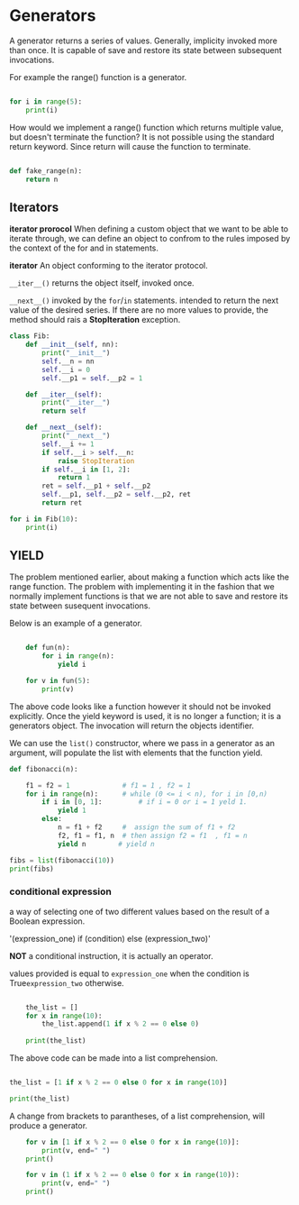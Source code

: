 # Generators

A generator returns a series of values. Generally, implicity invoked more than once. It is capable of save and restore its state between subsequent invocations.

For example the range() function is a generator.

```python

for i in range(5):
    print(i)

```

How would we implement a range() function which returns multiple value, but doesn't terminate the function? It is not possible using the standard return keyword. Since return will cause the function to terminate.

```python

def fake_range(n):
    return n

```

## Iterators

**iterator prorocol** When defining a custom object that we want to be able to iterate through, we can define an object to confrom to the rules imposed by the context of the for and in statements.

**iterator** An object conforming to the iterator protocol.

`__iter__()` returns the object itself, invoked once.

`__next__()` invoked by the `for`/`in` statements. intended to return the next value of the desired series. If there are no more values to provide, the method should rais a **StopIteration** exception.

```python
class Fib:
    def __init__(self, nn):
        print("__init__")
        self.__n = nn
        self.__i = 0
        self.__p1 = self.__p2 = 1

    def __iter__(self):
        print("__iter__")
        return self

    def __next__(self):
        print("__next__")    
        self.__i += 1
        if self.__i > self.__n:
            raise StopIteration
        if self.__i in [1, 2]:
            return 1
        ret = self.__p1 + self.__p2
        self.__p1, self.__p2 = self.__p2, ret
        return ret

for i in Fib(10):
    print(i)
```

## YIELD

The problem mentioned earlier, about making a function which acts like the range function. The problem with implementing it in the fashion that we normally implement functions is that we are not able to save and restore its state between susequent invocations.

Below is an example of a generator.

```python

    def fun(n):
        for i in range(n):
            yield i

    for v in fun(5):
        print(v)

```

The above code looks like a function however it should not be invoked explicitly. Once the yield keyword is used, it is no longer a function; it is a generators object. The invocation will return the objects identifier.

We can use the `list()` constructor, where we pass in a generator as an argument, will populate the list with elements that the function yield.

```python
def fibonacci(n):

    f1 = f2 = 1             # f1 = 1 , f2 = 1
    for i in range(n):      # while (0 <= i < n), for i in [0,n)
        if i in [0, 1]:         # if i = 0 or i = 1 yeld 1.
            yield 1
        else:               
            n = f1 + f2     #  assign the sum of f1 + f2 
            f2, f1 = f1, n  # then assign f2 = f1  , f1 = n
            yield n        # yield n

fibs = list(fibonacci(10))
print(fibs)

```

### conditional expression

a way of selecting one of two different values based on the result of a Boolean expression.

'(expression_one) if (condition) else (expression_two)'

**NOT** a conditional instruction, it is actually an operator.

values provided is equal to `expression_one` when the condition is True`expression_two` otherwise.

```python

    the_list = []
    for x in range(10):
        the_list.append(1 if x % 2 == 0 else 0)
    
    print(the_list)

```

The above code can be made into a list comprehension.

``` python

the_list = [1 if x % 2 == 0 else 0 for x in range(10)]

print(the_list)

```

A change from brackets to parantheses, of a list comprehension, will produce a generator.

```python
    for v in [1 if x % 2 == 0 else 0 for x in range(10)]:
        print(v, end=" ")
    print()

    for v in (1 if x % 2 == 0 else 0 for x in range(10)):
        print(v, end=" ")
    print()
```

